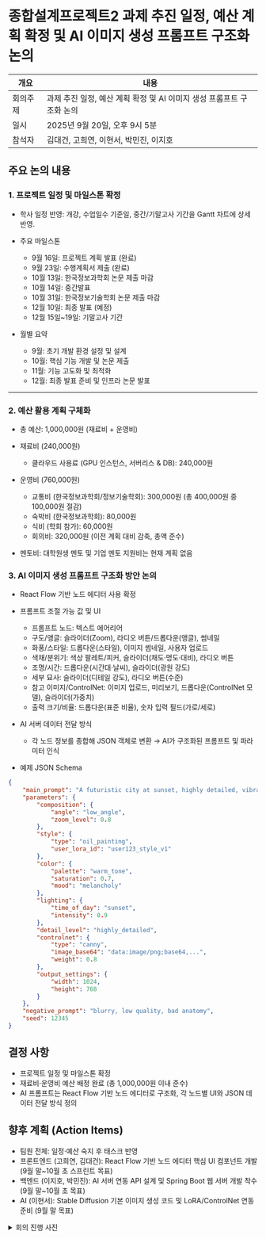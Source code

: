 # 종합설계프로젝트2 과제 추진 일정, 예산 계획 확정 및 AI 이미지 생성 프롬프트 구조화 논의

| 개요     | 내용                                                                  |
| -------- | --------------------------------------------------------------------- |
| 회의주제 | 과제 추진 일정, 예산 계획 확정 및 AI 이미지 생성 프롬프트 구조화 논의 |
| 일시     | 2025년 9월 20일, 오후 9시 5분                                         |
| 참석자   | 김대건, 고희연, 이현서, 박민진, 이지호                                |

## 주요 논의 내용

### 1. 프로젝트 일정 및 마일스톤 확정

-   학사 일정 반영: 개강, 수업일수 기준일, 중간/기말고사 기간을 Gantt 차트에 상세 반영.
-   주요 마일스톤

    -   9월 16일: 프로젝트 계획 발표 (완료)
    -   9월 23일: 수행계획서 제출 (완료)
    -   10월 13일: 한국정보과학회 논문 제출 마감
    -   10월 14일: 중간발표
    -   10월 31일: 한국정보기술학회 논문 제출 마감
    -   12월 10일: 최종 발표 (예정)
    -   12월 15일\~19일: 기말고사 기간

-   월별 요약

    -   9월: 초기 개발 환경 설정 및 설계
    -   10월: 핵심 기능 개발 및 논문 제출
    -   11월: 기능 고도화 및 최적화
    -   12월: 최종 발표 준비 및 인프라 논문 발표

---

### 2. 예산 활용 계획 구체화

-   총 예산: 1,000,000원 (재료비 + 운영비)
-   재료비 (240,000원)

    -   클라우드 사용료 (GPU 인스턴스, 서버리스 & DB): 240,000원

-   운영비 (760,000원)

    -   교통비 (한국정보과학회/정보기술학회): 300,000원 (총 400,000원 중 100,000원 절감)
    -   숙박비 (한국정보과학회): 80,000원
    -   식비 (학회 참가): 60,000원
    -   회의비: 320,000원 (이전 계획 대비 감축, 총액 준수)

-   멘토비: 대학원생 멘토 및 기업 멘토 지원비는 현재 계획 없음

### 3. AI 이미지 생성 프롬프트 구조화 방안 논의

-   React Flow 기반 노드 에디터 사용 확정
-   프롬프트 조절 가능 값 및 UI

    -   프롬프트 노드: 텍스트 에어리어
    -   구도/앵글: 슬라이더(Zoom), 라디오 버튼/드롭다운(앵글), 썸네일
    -   화풍/스타일: 드롭다운(스타일), 이미지 썸네일, 사용자 업로드
    -   색채/분위기: 색상 팔레트/피커, 슬라이더(채도·명도·대비), 라디오 버튼
    -   조명/시간: 드롭다운(시간대·날씨), 슬라이더(광원 강도)
    -   세부 묘사: 슬라이더(디테일 강도), 라디오 버튼(수준)
    -   참고 이미지/ControlNet: 이미지 업로드, 미리보기, 드롭다운(ControlNet 모델), 슬라이더(가중치)
    -   출력 크기/비율: 드롭다운(표준 비율), 숫자 입력 필드(가로/세로)

-   AI 서버 데이터 전달 방식

    -   각 노드 정보를 종합해 JSON 객체로 변환 → AI가 구조화된 프롬프트 및 파라미터 인식

-   예제 JSON Schema

```json
{
    "main_prompt": "A futuristic city at sunset, highly detailed, vibrant colors",
    "parameters": {
        "composition": {
            "angle": "low_angle",
            "zoom_level": 0.8
        },
        "style": {
            "type": "oil_painting",
            "user_lora_id": "user123_style_v1"
        },
        "color": {
            "palette": "warm_tone",
            "saturation": 0.7,
            "mood": "melancholy"
        },
        "lighting": {
            "time_of_day": "sunset",
            "intensity": 0.9
        },
        "detail_level": "highly_detailed",
        "controlnet": {
            "type": "canny",
            "image_base64": "data:image/png;base64,...",
            "weight": 0.8
        },
        "output_settings": {
            "width": 1024,
            "height": 768
        }
    },
    "negative_prompt": "blurry, low quality, bad anatomy",
    "seed": 12345
}
```

## 결정 사항

-   프로젝트 일정 및 마일스톤 확정
-   재료비·운영비 예산 배정 완료 (총 1,000,000원 이내 준수)
-   AI 프롬프트는 React Flow 기반 노드 에디터로 구조화, 각 노드별 UI와 JSON 데이터 전달 방식 정의

## 향후 계획 (Action Items)

-   팀원 전체: 일정·예산 숙지 후 태스크 반영
-   프론트엔드 (고희연, 김대건): React Flow 기반 노드 에디터 핵심 UI 컴포넌트 개발 (9월 말\~10월 초 스프린트 목표)
-   백엔드 (이지호, 박민진): AI 서버 연동 API 설계 및 Spring Boot 웹 서버 개발 착수 (9월 말\~10월 초 목표)
-   AI (이현서): Stable Diffusion 기본 이미지 생성 코드 및 LoRA/ControlNet 연동 준비 (9월 말 목표)

<details>
    <summary>
        회의 진행 사진
    </summary>
    <img src="./assets/250920.png"/>    
</details>

